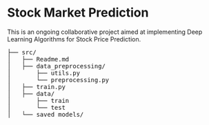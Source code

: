 # Stock Market Prediction

This is an ongoing collaborative project aimed at implementing Deep Learning Algorithms for Stock Price Prediction.

<pre>
├── src/
│   ├── Readme.md
│   ├── data_preprocessing/
│       ├── utils.py
│       └── preprocessing.py
│   ├── train.py
│   ├── data/
│       ├── train
│       └── test 
│   └── saved_models/
</pre>
